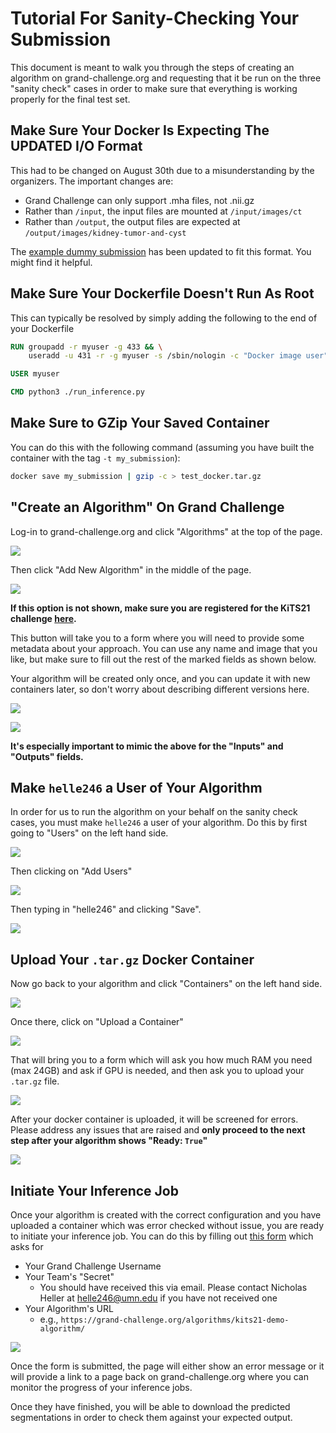 # Tutorial For Sanity-Checking Your Submission

This document is meant to walk you through the steps of creating an algorithm on grand-challenge.org and requesting that it be run on the three "sanity check" cases in order to make sure that everything is working properly for the final test set.

## Make Sure Your Docker Is Expecting The **UPDATED** I/O Format

This had to be changed on August 30th due to a misunderstanding by the organizers. The important changes are:

- Grand Challenge can only support .mha files, not .nii.gz
- Rather than `/input`, the input files are mounted at `/input/images/ct`
- Rather than `/output`, the output files are expected at `/output/images/kidney-tumor-and-cyst`

The [example dummy submission](https://github.com/neheller/kits21/blob/master/examples/submission/dummy_submission/run_inference.py) has been updated to fit this format. You might find it helpful.

## Make Sure Your Dockerfile Doesn't Run As Root

This can typically be resolved by simply adding the following to the end of your Dockerfile

```Dockerfile
RUN groupadd -r myuser -g 433 && \
    useradd -u 431 -r -g myuser -s /sbin/nologin -c "Docker image user" myuser

USER myuser

CMD python3 ./run_inference.py
```

## Make Sure to GZip Your Saved Container

You can do this with the following command (assuming you have built the container with the tag `-t my_submission`):

```bash
docker save my_submission | gzip -c > test_docker.tar.gz
```

## "Create an Algorithm" On Grand Challenge

Log-in to grand-challenge.org and click "Algorithms" at the top of the page.

![](figures/go_to_algorithms.png)

Then click "Add New Algorithm" in the middle of the page. 

![](figures/click_add_new_algorithm.png)

**If this option is not shown, make sure you are registered for the KiTS21 challenge [here](https://kits21.grand-challenge.org/participants/registration/create/).**

This button will take you to a form where you will need to provide some metadata about your approach. You can use any name and image that you like, but make sure to fill out the rest of the marked fields as shown below.

Your algorithm will be created only once, and you can update it with new containers later, so don't worry about describing different versions here.

![](figures/fill_out_form0.png)

![](figures/fill_out_form1.png)

**It's especially important to mimic the above for the "Inputs" and "Outputs" fields.**

## Make `helle246` a User of Your Algorithm

In order for us to run the algorithm on your behalf on the sanity check cases, you must make `helle246` a user of your algorithm. Do this by first going to "Users" on the left hand side.

![](figures/go_to_users.png)

Then clicking on "Add Users"

![](figures/add_users.png)

Then typing in "helle246" and clicking "Save".

![](figures/add_helle246.png)


## Upload Your `.tar.gz` Docker Container

Now go back to your algorithm and click "Containers" on the left hand side.

![](figures/go_to_containers.png)

Once there, click on "Upload a Container"

![](figures/upload_a_container.png)

That will bring you to a form which will ask you how much RAM you need (max 24GB) and ask if GPU is needed, and then ask you to upload your `.tar.gz` file.

![](figures/add_your_container.png)


After your docker container is uploaded, it will be screened for errors. Please address any issues that are raised and **only proceed to the next step after your algorithm shows "Ready: `True`"**

![](figures/make_sure_is_ready.png)


## Initiate Your Inference Job

Once your algorithm is created with the correct configuration and you have uploaded a container which was error checked without issue, you are ready to initiate your inference job. You can do this by filling out [this form](https://kits21.kits-challenge.org/inference-request) which asks for

- Your Grand Challenge Username
- Your Team's "Secret"
  - You should have received this via email. Please contact Nicholas Heller at helle246@umn.edu if you have not received one
- Your Algorithm's URL
  - e.g., `https://grand-challenge.org/algorithms/kits21-demo-algorithm/`

![](figures/kits21_sc_request_form.png)

Once the form is submitted, the page will either show an error message or it will provide a link to a page back on grand-challenge.org where you can monitor the progress of your inference jobs.

Once they have finished, you will be able to download the predicted segmentations in order to check them against your expected output.
